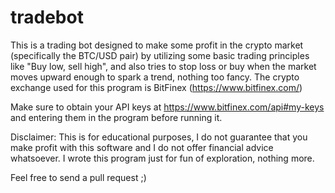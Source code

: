 # tradebot
This is a trading bot designed to make some profit in the crypto market (specifically the BTC/USD pair) by utilizing some basic trading principles like "Buy low, sell high", 
and also tries to stop loss or buy when the market moves upward enough to spark a trend, nothing too fancy.
The crypto exchange used for this program is BitFinex (https://www.bitfinex.com/)

Make sure to obtain your API keys at https://www.bitfinex.com/api#my-keys and entering them in the program before running it.

Disclaimer: This is for educational purposes, I do not guarantee that you make profit with this software and I do not offer financial advice whatsoever. I wrote this program just for fun of exploration, nothing more.

Feel free to send a pull request ;)
